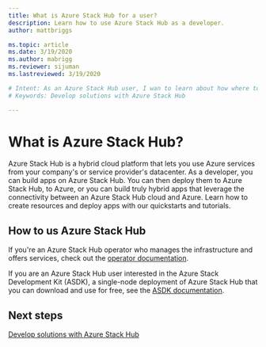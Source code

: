 ```yaml
---
title: What is Azure Stack Hub for a user? 
description: Learn how to use Azure Stack Hub as a developer.
author: mattbriggs

ms.topic: article
ms.date: 3/19/2020
ms.author: mabrigg
ms.reviewer: sijuman
ms.lastreviewed: 3/19/2020

# Intent: As an Azure Stack Hub user, I wan to learn about how where to find more information developing solutions.
# Keywords: Develop solutions with Azure Stack Hub

---
```


# What is Azure Stack Hub?

Azure Stack Hub is a hybrid cloud platform that lets you use Azure services from your company's or service provider's datacenter. As a developer, you can build apps on Azure Stack Hub. You can then deploy them to Azure Stack Hub, to Azure, or you can build truly hybrid apps that leverage the connectivity between an Azure Stack Hub cloud and Azure. Learn how to create resources and deploy apps with our quickstarts and tutorials.

## How to us Azure Stack Hub

If you're an Azure Stack Hub operator who manages the infrastructure and offers services, check out the [operator documentation](../operator/).

If you are an Azure Stack Hub user interested in the Azure Stack Development Kit (ASDK), a single-node deployment of Azure Stack Hub that you can download and use for free, see the [ASDK documentation](../asdk/).

## Next steps

[Develop solutions with Azure Stack Hub](azure-stack-dev-start)